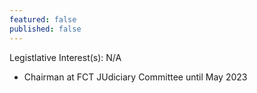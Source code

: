 ```yaml
---
featured: false
published: false
---
```

Legistlative Interest(s): N/A

* Chairman at FCT JUdiciary Committee until May 2023